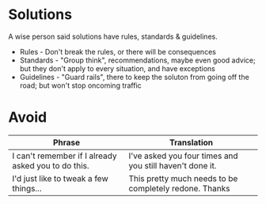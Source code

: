 # Solutions
A wise person said solutions have rules, standards & guidelines.
* Rules - Don't break the rules, or there will be consequences
* Standards - "Group think", recommendations, maybe even good advice; but they don't apply to every situation, and have exceptions
* Guidelines - "Guard rails", there to keep the soluton from going off the road; but won't stop oncoming traffic

# Avoid

| Phrase | Translation |
| ----------- | ------- |
| I can't remember if I already asked you to do this. | I've asked you four times and you still haven't done it. |
| I'd just like to tweak a few things... | This pretty much needs to be completely redone. Thanks |
